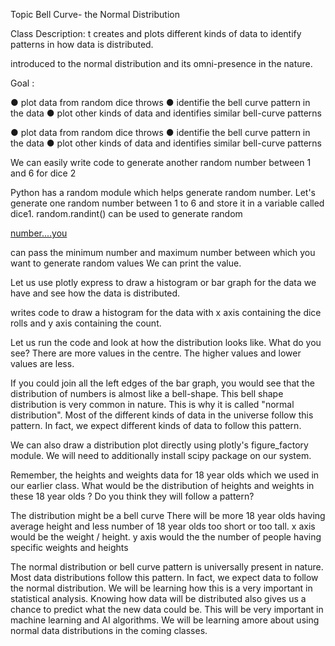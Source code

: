 Topic Bell Curve- the Normal Distribution

Class Description: t creates and plots different kinds of data to identify patterns in how data is distributed.

introduced to the normal distribution and its omni-presence in the nature.

Goal :

● plot data from random dice throws ● identifie the bell curve pattern in the data ● plot other kinds of data and identifies similar bell-curve patterns

● plot data from random dice throws ● identifie the bell curve pattern in the data ● plot other kinds of data and identifies similar bell-curve patterns

We can easily write code to generate another random number between 1 and 6 for dice 2

Python has a random module which helps generate random number. Let's generate one random number between 1 to 6 and store it in a variable called dice1. random.randint() can be used to generate random

 [number....you](https://number....you/)

 can pass the minimum number and maximum number between which you want to generate random values We can print the value.

Let us use plotly express to draw a histogram or bar graph for the data we have and see how the data is distributed.

writes code to draw a histogram for the data with x axis containing the dice rolls and y axis containing the count.

Let us run the code and look at how the distribution looks like. What do you see? There are more values in the centre. The higher values and lower values are less.

If you could join all the left edges of the bar graph, you would see that the distribution of numbers is almost like a bell-shape. This bell shape distribution is very common in nature. This is why it is called "normal distribution". Most of the different kinds of data in the universe follow this pattern. In fact, we expect different kinds of data to follow this pattern.



We can also draw a distribution plot directly using plotly's figure_factory module. We will need to additionally install scipy package on our system.

Remember, the heights and weights data for 18 year olds which we used in our earlier class. What would be the distribution of heights and weights in these 18 year olds ? Do you think they will follow a pattern?

The distribution might be a bell curve There will be more 18 year olds having average height and less number of 18 year olds too short or too tall. x axis would be the weight / height. y axis would the the number of people having specific weights and heights

The normal distribution or bell curve pattern is universally present in nature. Most data distributions follow this pattern. In fact, we expect data to follow the normal distribution. We will be learning how this is a very important in statistical analysis. Knowing how data will be distributed also gives us a chance to predict what the new data could be. This will be very important in machine learning and AI algorithms. We will be learning amore about using normal data distributions in the coming classes.